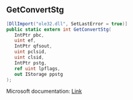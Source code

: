 ## GetConvertStg

```csharp
[DllImport("ole32.dll", SetLastError = true)]
public static extern int GetConvertStg(
   IntPtr pbc,
   uint ef,
   IntPtr qfsout,
   uint pclsid,
   uint clsid,
   IntPtr pstg,
   ref uint lpflags,
   out IStorage ppstg
);
```

Microsoft documentation: [Link](https://learn.microsoft.com/en-us/windows/win32/api/coml2api/nf-coml2api-getconvertstg)
